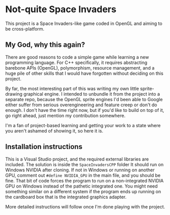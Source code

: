 # Not-quite Space Invaders

This project is a Space Invaders-like game coded in OpenGL and aiming to be cross-platform.

## My God, why this again?

There are good reasons to code a simple game while learning a new programming language. For C++ specifically, it requires abstracting barebone APIs (OpenGL), polymorphism, resource management, and a huge pile of other skills that I would have forgotten without deciding on this project.

By far, the most interesting part of this was writing my own little sprite-drawing graphical engine. I intended to unbundle it from the project into a separate repo, because the OpenGL sprite engines I'd been able to Google either suffer from serious overengineering and feature creep or don't do enough. I don't have the time right now, but if you'd like to build on top of it, go right ahead, just mention my contribution somewhere.

I'm a fan of project-based learning and getting your work to a state where you aren't ashamed of showing it, so here it is.

## Installation instructions

This is a Visual Studio project, and the required external libraries are included. The solution is inside the `SpaceInvadersCPP` folder It should run on Windows NVIDIA after cloning. If not in Windows or running on another GPU, comment out `#define NVIDIA_GPU` in the main file, and you should be fine. That bit of code forces the program to run on a non-integrated NVIDIA GPU on Windows instead of the pathetic integrated one. You might need something similar on a different system if the program ends up running on the cardboard box that is the integrated graphics adapter.

More detailed instructions will follow once I'm done playing with the project.
